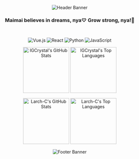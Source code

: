 <p align="center">
  <img src="https://capsule-render.vercel.app/api?type=waving&height=300&color=ADD8E6&text=ViaLonga%20Somniviva&section=header&fontColor=2F4F4F&fontSize=60&animation=fadeIn" alt="Header Banner"/>
</p>

<div align="center">

### **Maimai believes in dreams, nya♡ Grow strong, nya!🐾**
  
</div>

<br>

<p align="center">
  <img src="https://img.shields.io/badge/Vue.js-4FC08D?style=for-the-badge&logo=vue.js&logoColor=white" alt="Vue.js"/>
  <img src="https://img.shields.io/badge/React-61DAFB?style=for-the-badge&logo=react&logoColor=black" alt="React"/>
  <img src="https://img.shields.io/badge/Python-3776AB?style=for-the-badge&logo=python&logoColor=white" alt="Python"/>
  <img src="https://img.shields.io/badge/JavaScript-F7DF1E?style=for-the-badge&logo=javascript&logoColor=black" alt="JavaScript"/>
</p>

<p align="center">
  <!-- GitHub Stats -->
  <img height="150em" src="https://card-navy-nu.vercel.app/api?username=IGCrystal-NEO&show_icons=true&theme=vue&bg_color=00000000&title_color=2F4F4F&text_color=4682B4&icon_color=ADD8E6" alt="IGCrystal's GitHub Stats"/>
  <!-- Top Languages -->
  <img height="150em" src="https://card-navy-nu.vercel.app/api/top-langs/?username=IGCrystal-NEO&layout=compact&theme=vue&bg_color=00000000&title_color=2F4F4F&text_color=4682B4" alt="IGCrystal's Top Languages"/>
</p>

<p align="center">
  <!-- GitHub Stats -->
  <img height="150em" src="https://card-navy-nu.vercel.app/api?username=Larch-C&show_icons=true&theme=vue&bg_color=00000000&title_color=2F4F4F&text_color=4682B4&icon_color=ADD8E6" alt="Larch-C's GitHub Stats"/>
  <!-- Top Languages -->
  <img height="150em" src="https://card-navy-nu.vercel.app/api/top-langs/?username=Larch-C&layout=compact&theme=vue&bg_color=00000000&title_color=2F4F4F&text_color=4682B4" alt="Larch-C's Top Languages"/>
</p>

<p align="center">
  <img src="https://capsule-render.vercel.app/api?type=waving&height=120&color=ADD8E6&text=Created%20by%20❄️IGCrystal&section=footer&fontColor=2F4F4F&fontSize=18&animation=fadeIn" alt="Footer Banner"/>
</p>
